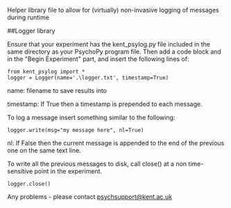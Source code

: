 Helper library file to allow for (virtually) non-invasive logging of messages during runtime


##Logger  library

Ensure that your experiment has the kent_psylog.py file included in the same directory as your PsychoPy program file.
Then add a code block and in the "Begin Experiment" part, and insert the following lines of:

	from kent_psylog import *
	logger = Logger(name='.\logger.txt', timestamp=True)

name:
filename to save results into

timestamp:
If True then a timestamp is prepended to each message.

To log a message insert something similar to the following:

	logger.write(msg="my message here", nl=True)
	
nl:
If False then the current message is appended to the end of the previous one on the same text line.


To write all the previous messages to disk, call close() at a non time-sensitive point in the experiment.

	logger.close()
	
Any problems - please contact psychsupport@kent.ac.uk